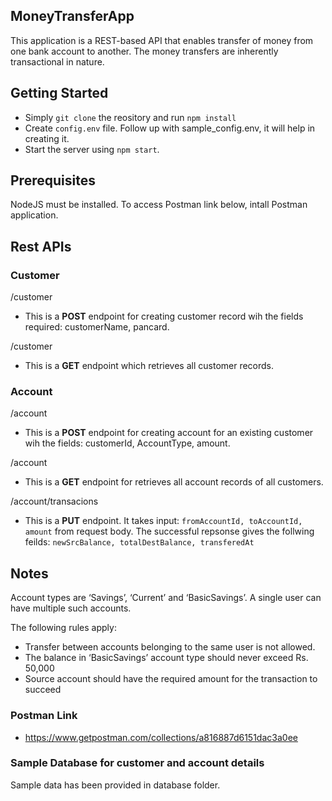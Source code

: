 ## MoneyTransferApp
This application is a REST-based API that enables transfer of money from one bank account to another. The money transfers are inherently transactional in nature.

## Getting Started
- Simply ```git clone``` the reository and run ```npm install```
- Create ```config.env``` file. Follow up with sample_config.env, it will help in creating it.
- Start the server using ```npm start```.

## Prerequisites
NodeJS must be installed. 
To access Postman link below, intall Postman application.

## Rest APIs
### Customer

/customer  
- This is a **POST** endpoint for creating customer record wih the fields required: customerName, pancard. 

/customer
- This is a **GET** endpoint which retrieves all customer records.

### Account

/account
- This is a **POST** endpoint for creating account for an existing customer wih the fields: customerId, AccountType, amount. 

/account
- This is a **GET** endpoint for retrieves all account records of all customers. 

/account/transacions
- This is a **PUT** endpoint. 
It takes input: ```fromAccountId, toAccountId, amount``` from request body.
The successful repsonse gives the follwing feilds: ```newSrcBalance, totalDestBalance, transferedAt```

## Notes 
Account types are ‘Savings’, ‘Current’ and ‘BasicSavings’. A single user can have multiple such accounts. 

The following rules apply:
* Transfer between accounts belonging to the same user is not allowed.
* The balance in ‘BasicSavings’ account type should never exceed Rs. 50,000
* Source account should have the required amount for the transaction to succeed

### Postman Link
- https://www.getpostman.com/collections/a816887d6151dac3a0ee


### Sample Database for customer and account details
Sample data has been provided in database folder.